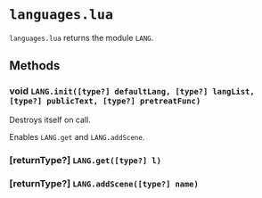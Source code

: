 # `languages.lua`
`languages.lua` returns the module `LANG`.

## Methods

### void `LANG.init([type?] defaultLang, [type?] langList, [type?] publicText, [type?] pretreatFunc)`
Destroys itself on call.

Enables `LANG.get` and `LANG.addScene`.

### [returnType?] `LANG.get([type?] l)`

### [returnType?] `LANG.addScene([type?] name)`
